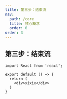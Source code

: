 ```yaml
---
title: 第三步：结束流
nav:
  path: /core
  title: 核心概念
  order: 0
order: 3
---
```


## 第三步：结束流

```tsx
import React from 'react';

export default () => {
  return (
    <div>xixix</div>
  )
}
```
